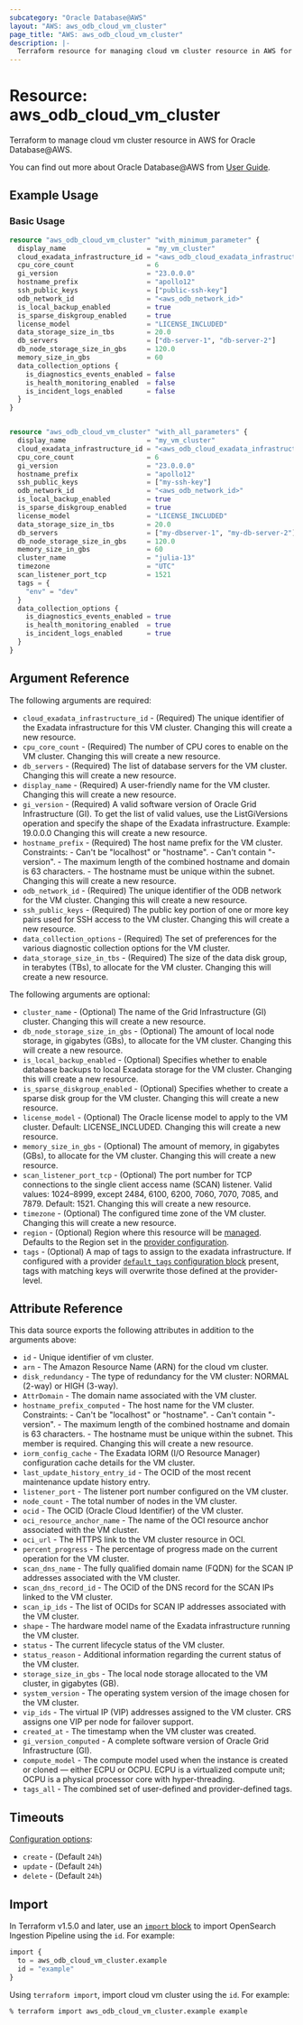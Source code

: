 ```yaml
---
subcategory: "Oracle Database@AWS"
layout: "AWS: aws_odb_cloud_vm_cluster"
page_title: "AWS: aws_odb_cloud_vm_cluster"
description: |-
  Terraform resource for managing cloud vm cluster resource in AWS for Oracle Database@AWS.
---
```


# Resource: aws_odb_cloud_vm_cluster

Terraform to manage cloud vm cluster resource in AWS for Oracle Database@AWS.

You can find out more about Oracle Database@AWS from [User Guide](https://docs.aws.amazon.com/odb/latest/UserGuide/what-is-odb.html).

## Example Usage

### Basic Usage

```terraform
resource "aws_odb_cloud_vm_cluster" "with_minimum_parameter" {
  display_name                    = "my_vm_cluster"
  cloud_exadata_infrastructure_id = "<aws_odb_cloud_exadata_infrastructure_id>"
  cpu_core_count                  = 6
  gi_version                      = "23.0.0.0"
  hostname_prefix                 = "apollo12"
  ssh_public_keys                 = ["public-ssh-key"]
  odb_network_id                  = "<aws_odb_network_id>"
  is_local_backup_enabled         = true
  is_sparse_diskgroup_enabled     = true
  license_model                   = "LICENSE_INCLUDED"
  data_storage_size_in_tbs        = 20.0
  db_servers                      = ["db-server-1", "db-server-2"]
  db_node_storage_size_in_gbs     = 120.0
  memory_size_in_gbs              = 60
  data_collection_options {
    is_diagnostics_events_enabled = false
    is_health_monitoring_enabled  = false
    is_incident_logs_enabled      = false
  }
}


resource "aws_odb_cloud_vm_cluster" "with_all_parameters" {
  display_name                    = "my_vm_cluster"
  cloud_exadata_infrastructure_id = "<aws_odb_cloud_exadata_infrastructure_id>"
  cpu_core_count                  = 6
  gi_version                      = "23.0.0.0"
  hostname_prefix                 = "apollo12"
  ssh_public_keys                 = ["my-ssh-key"]
  odb_network_id                  = "<aws_odb_network_id>"
  is_local_backup_enabled         = true
  is_sparse_diskgroup_enabled     = true
  license_model                   = "LICENSE_INCLUDED"
  data_storage_size_in_tbs        = 20.0
  db_servers                      = ["my-dbserver-1", "my-db-server-2"]
  db_node_storage_size_in_gbs     = 120.0
  memory_size_in_gbs              = 60
  cluster_name                    = "julia-13"
  timezone                        = "UTC"
  scan_listener_port_tcp          = 1521
  tags = {
    "env" = "dev"
  }
  data_collection_options {
    is_diagnostics_events_enabled = true
    is_health_monitoring_enabled  = true
    is_incident_logs_enabled      = true
  }
}
```

## Argument Reference

The following arguments are required:

* `cloud_exadata_infrastructure_id` - (Required) The unique identifier of the Exadata infrastructure for this VM cluster. Changing this will create a new resource.
* `cpu_core_count` - (Required) The number of CPU cores to enable on the VM cluster. Changing this will create a new resource.
* `db_servers` - (Required) The list of database servers for the VM cluster. Changing this will create a new resource.
* `display_name` - (Required) A user-friendly name for the VM cluster. Changing this will create a new resource.
* `gi_version` - (Required) A valid software version of Oracle Grid Infrastructure (GI). To get the list of valid values, use the ListGiVersions operation and specify the shape of the Exadata infrastructure. Example: 19.0.0.0 Changing this will create a new resource.
* `hostname_prefix` - (Required) The host name prefix for the VM cluster. Constraints: - Can't be "localhost" or "hostname". - Can't contain "-version". - The maximum length of the combined hostname and domain is 63 characters. - The hostname must be unique within the subnet. Changing this will create a new resource.
* `odb_network_id` - (Required) The unique identifier of the ODB network for the VM cluster. Changing this will create a new resource.
* `ssh_public_keys` - (Required) The public key portion of one or more key pairs used for SSH access to the VM cluster. Changing this will create a new resource.
* `data_collection_options` - (Required) The set of preferences for the various diagnostic collection options for the VM cluster.
* `data_storage_size_in_tbs` - (Required) The size of the data disk group, in terabytes (TBs), to allocate for the VM cluster. Changing this will create a new resource.

The following arguments are optional:

* `cluster_name` - (Optional) The name of the Grid Infrastructure (GI) cluster. Changing this will create a new resource.
* `db_node_storage_size_in_gbs` - (Optional) The amount of local node storage, in gigabytes (GBs), to allocate for the VM cluster. Changing this will create a new resource.
* `is_local_backup_enabled` - (Optional) Specifies whether to enable database backups to local Exadata storage for the VM cluster. Changing this will create a new resource.
* `is_sparse_diskgroup_enabled` - (Optional) Specifies whether to create a sparse disk group for the VM cluster. Changing this will create a new resource.
* `license_model` - (Optional) The Oracle license model to apply to the VM cluster. Default: LICENSE_INCLUDED. Changing this will create a new resource.
* `memory_size_in_gbs` - (Optional) The amount of memory, in gigabytes (GBs), to allocate for the VM cluster. Changing this will create a new resource.
* `scan_listener_port_tcp` - (Optional) The port number for TCP connections to the single client access name (SCAN) listener. Valid values: 1024–8999, except 2484, 6100, 6200, 7060, 7070, 7085, and 7879. Default: 1521. Changing this will create a new resource.
* `timezone` - (Optional) The configured time zone of the VM cluster. Changing this will create a new resource.
* `region` - (Optional) Region where this resource will be [managed](https://docs.aws.amazon.com/general/latest/gr/rande.html#regional-endpoints). Defaults to the Region set in the [provider configuration](https://registry.terraform.io/providers/hashicorp/aws/latest/docs#aws-configuration-reference).
* `tags` - (Optional) A map of tags to assign to the exadata infrastructure. If configured with a provider [`default_tags` configuration block](https://registry.terraform.io/providers/hashicorp/aws/latest/docs#default_tags-configuration-block) present, tags with matching keys will overwrite those defined at the provider-level.

## Attribute Reference

This data source exports the following attributes in addition to the arguments above:

* `id` - Unique identifier of vm cluster.
* `arn` - The Amazon Resource Name (ARN) for the cloud vm cluster.
* `disk_redundancy` - The type of redundancy for the VM cluster: NORMAL (2-way) or HIGH (3-way).
* `AttrDomain` - The domain name associated with the VM cluster.
* `hostname_prefix_computed` - The host name for the VM cluster. Constraints: - Can't be "localhost" or "hostname". - Can't contain "-version". - The maximum length of the combined hostname and domain is 63 characters. - The hostname must be unique within the subnet. This member is required. Changing this will create a new resource.
* `iorm_config_cache` - The Exadata IORM (I/O Resource Manager) configuration cache details for the VM cluster.
* `last_update_history_entry_id` - The OCID of the most recent maintenance update history entry.
* `listener_port` - The listener port number configured on the VM cluster.
* `node_count` - The total number of nodes in the VM cluster.
* `ocid` - The OCID (Oracle Cloud Identifier) of the VM cluster.
* `oci_resource_anchor_name` - The name of the OCI resource anchor associated with the VM cluster.
* `oci_url` - The HTTPS link to the VM cluster resource in OCI.
* `percent_progress` - The percentage of progress made on the current operation for the VM cluster.
* `scan_dns_name` - The fully qualified domain name (FQDN) for the SCAN IP addresses associated with the VM cluster.
* `scan_dns_record_id` - The OCID of the DNS record for the SCAN IPs linked to the VM cluster.
* `scan_ip_ids` - The list of OCIDs for SCAN IP addresses associated with the VM cluster.
* `shape` - The hardware model name of the Exadata infrastructure running the VM cluster.
* `status` - The current lifecycle status of the VM cluster.
* `status_reason` - Additional information regarding the current status of the VM cluster.
* `storage_size_in_gbs` - The local node storage allocated to the VM cluster, in gigabytes (GB).
* `system_version` - The operating system version of the image chosen for the VM cluster.
* `vip_ids` - The virtual IP (VIP) addresses assigned to the VM cluster. CRS assigns one VIP per node for failover support.
* `created_at` - The timestamp when the VM cluster was created.
* `gi_version_computed` - A complete software version of Oracle Grid Infrastructure (GI).
* `compute_model` - The compute model used when the instance is created or cloned — either ECPU or OCPU. ECPU is a virtualized compute unit; OCPU is a physical processor core with hyper-threading.
* `tags_all` - The combined set of user-defined and provider-defined tags.

## Timeouts

[Configuration options](https://developer.hashicorp.com/terraform/language/resources/syntax#operation-timeouts):

* `create` - (Default `24h`)
* `update` - (Default `24h`)
* `delete` - (Default `24h`)

## Import

In Terraform v1.5.0 and later, use an [`import` block](https://developer.hashicorp.com/terraform/language/import) to import OpenSearch Ingestion Pipeline using the `id`. For example:

```terraform
import {
  to = aws_odb_cloud_vm_cluster.example
  id = "example"
}
```

Using `terraform import`, import cloud vm cluster using the `id`. For example:

```console
% terraform import aws_odb_cloud_vm_cluster.example example
```
